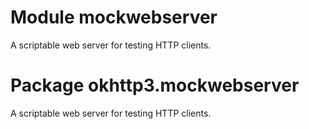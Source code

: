 # Module mockwebserver

A scriptable web server for testing HTTP clients.

# Package okhttp3.mockwebserver

A scriptable web server for testing HTTP clients.